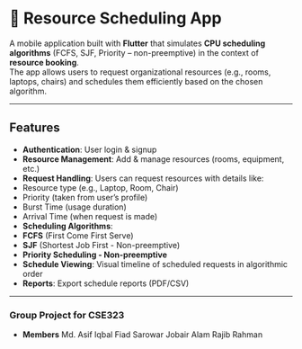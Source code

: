 # 📅 Resource Scheduling App

A mobile application built with **Flutter** that simulates **CPU scheduling algorithms** (FCFS, SJF, Priority – non-preemptive) in the context of **resource booking**.  
The app allows users to request organizational resources (e.g., rooms, laptops, chairs) and schedules them efficiently based on the chosen algorithm.  

---

##  Features
-  **Authentication**: User login & signup  
-  **Resource Management**: Add & manage resources (rooms, equipment, etc.)  
-  **Request Handling**: Users can request resources with details like:
  - Resource type (e.g., Laptop, Room, Chair)
  - Priority (taken from user’s profile)
  - Burst Time (usage duration)
  - Arrival Time (when request is made)
-  **Scheduling Algorithms**:
  - **FCFS** (First Come First Serve)
  - **SJF** (Shortest Job First - Non-preemptive)
  - **Priority Scheduling - Non-preemptive**
-  **Schedule Viewing**: Visual timeline of scheduled requests in algorithmic order 
-  **Reports**: Export schedule reports (PDF/CSV)  

---
### Group Project for CSE323
- **Members**
Md. Asif Iqbal
Fiad Sarowar
Jobair Alam
Rajib Rahman

